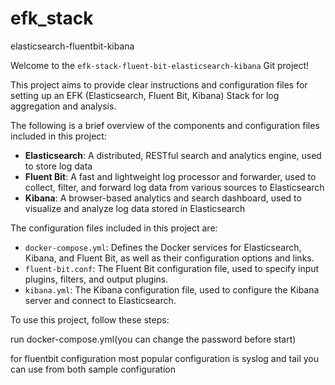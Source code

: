 # efk_stack

elasticsearch-fluentbit-kibana

Welcome to the `efk-stack-fluent-bit-elasticsearch-kibana` Git project!

This project aims to provide clear instructions and configuration files for setting up an EFK (Elasticsearch, Fluent Bit, Kibana) Stack for log aggregation and analysis.

The following is a brief overview of the components and configuration files included in this project:

- **Elasticsearch**: A distributed, RESTful search and analytics engine, used to store log data
- **Fluent Bit**: A fast and lightweight log processor and forwarder, used to collect, filter, and forward log data from various sources to Elasticsearch
- **Kibana**: A browser-based analytics and search dashboard, used to visualize and analyze log data stored in Elasticsearch

The configuration files included in this project are:

- `docker-compose.yml`: Defines the Docker services for Elasticsearch, Kibana, and Fluent Bit, as well as their configuration options and links.
- `fluent-bit.conf`: The Fluent Bit configuration file, used to specify input plugins, filters, and output plugins.
- `kibana.yml`: The Kibana configuration file, used to configure the Kibana server and connect to Elasticsearch.

To use this project, follow these steps:

run docker-compose.yml(you can change the password before start)


for fluentbit configuration most popular configuration is syslog and tail 
you can use from both sample configuration


